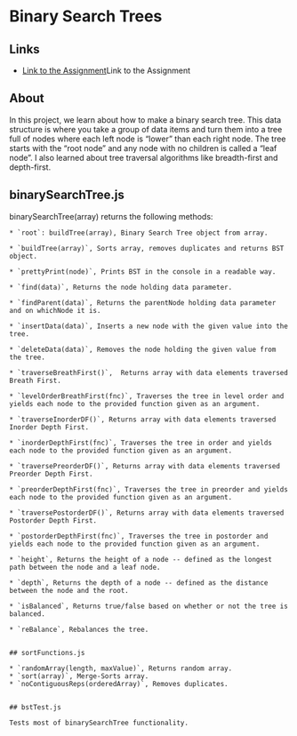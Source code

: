 # Binary Search Trees

## Links

- [Link to the Assignment](https://www.theodinproject.com/lessons/javascript-binary-search-trees)Link to the Assignment

## About

In this project, we learn about how to make a binary search tree. This data structure is where you take a group of data items and turn them into a tree full of nodes where each left node is “lower” than each right node. The tree starts with the “root node” and any node with no children is called a “leaf node”. I also learned about tree traversal algorithms like breadth-first and depth-first.

## binarySearchTree.js

binarySearchTree(array) returns the following methods:

    * `root`: buildTree(array), Binary Search Tree object from array.

    * `buildTree(array)`, Sorts array, removes duplicates and returns BST object.

    * `prettyPrint(node)`, Prints BST in the console in a readable way.

    * `find(data)`, Returns the node holding data parameter.

    * `findParent(data)`, Returns the parentNode holding data parameter and on whichNode it is.

    * `insertData(data)`, Inserts a new node with the given value into the tree.

    * `deleteData(data)`, Removes the node holding the given value from the tree.

    * `traverseBreathFirst()`,  Returns array with data elements traversed Breath First.

    * `levelOrderBreathFirst(fnc)`, Traverses the tree in level order and yields each node to the provided function given as an argument.

    * `traverseInorderDF()`, Returns array with data elements traversed Inorder Depth First.

    * `inorderDepthFirst(fnc)`, Traverses the tree in order and yields each node to the provided function given as an argument.

    * `traversePreorderDF()`, Returns array with data elements traversed Preorder Depth First.

    * `preorderDepthFirst(fnc)`, Traverses the tree in preorder and yields each node to the provided function given as an argument.

    * `traversePostorderDF()`, Returns array with data elements traversed Postorder Depth First.

    * `postorderDepthFirst(fnc)`, Traverses the tree in postorder and yields each node to the provided function given as an argument.

    * `height`, Returns the height of a node -- defined as the longest path between the node and a leaf node.

    * `depth`, Returns the depth of a node -- defined as the distance between the node and the root.

    * `isBalanced`, Returns true/false based on whether or not the tree is balanced.

    * `reBalance`, Rebalances the tree.


    ## sortFunctions.js

    * `randomArray(length, maxValue)`, Returns random array.
    * `sort(array)`, Merge-Sorts array.
    * `noContiguousReps(orderedArray)`, Removes duplicates.


    ## bstTest.js

    Tests most of binarySearchTree functionality.
